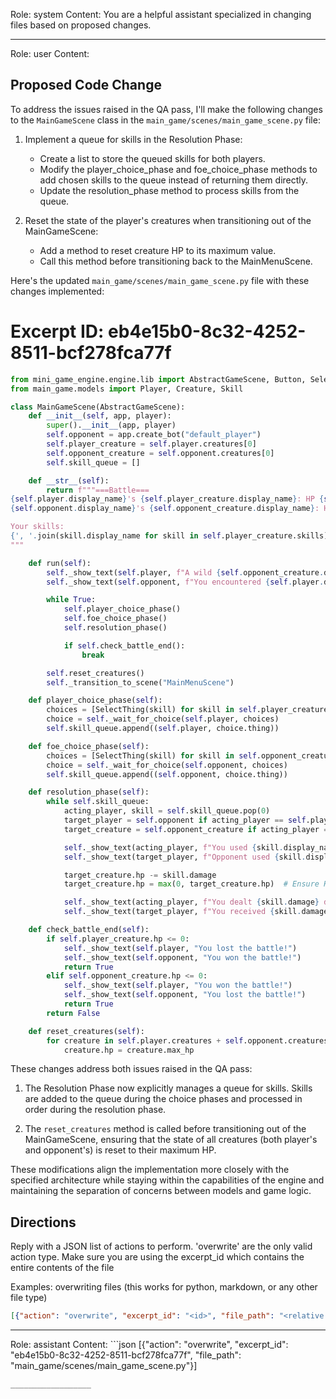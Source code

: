 Role: system
Content: You are a helpful assistant specialized in changing files based on proposed changes.
__________________
Role: user
Content: 
## Proposed Code Change
To address the issues raised in the QA pass, I'll make the following changes to the `MainGameScene` class in the `main_game/scenes/main_game_scene.py` file:

1. Implement a queue for skills in the Resolution Phase:
   - Create a list to store the queued skills for both players.
   - Modify the player_choice_phase and foe_choice_phase methods to add chosen skills to the queue instead of returning them directly.
   - Update the resolution_phase method to process skills from the queue.

2. Reset the state of the player's creatures when transitioning out of the MainGameScene:
   - Add a method to reset creature HP to its maximum value.
   - Call this method before transitioning back to the MainMenuScene.

Here's the updated `main_game/scenes/main_game_scene.py` file with these changes implemented:

# Excerpt ID: eb4e15b0-8c32-4252-8511-bcf278fca77f
```python main_game/scenes/main_game_scene.py
from mini_game_engine.engine.lib import AbstractGameScene, Button, SelectThing
from main_game.models import Player, Creature, Skill

class MainGameScene(AbstractGameScene):
    def __init__(self, app, player):
        super().__init__(app, player)
        self.opponent = app.create_bot("default_player")
        self.player_creature = self.player.creatures[0]
        self.opponent_creature = self.opponent.creatures[0]
        self.skill_queue = []

    def __str__(self):
        return f"""===Battle===
{self.player.display_name}'s {self.player_creature.display_name}: HP {self.player_creature.hp}/{self.player_creature.max_hp}
{self.opponent.display_name}'s {self.opponent_creature.display_name}: HP {self.opponent_creature.hp}/{self.opponent_creature.max_hp}

Your skills:
{', '.join(skill.display_name for skill in self.player_creature.skills)}
"""

    def run(self):
        self._show_text(self.player, f"A wild {self.opponent_creature.display_name} appeared!")
        self._show_text(self.opponent, f"You encountered {self.player.display_name}'s {self.player_creature.display_name}!")

        while True:
            self.player_choice_phase()
            self.foe_choice_phase()
            self.resolution_phase()

            if self.check_battle_end():
                break

        self.reset_creatures()
        self._transition_to_scene("MainMenuScene")

    def player_choice_phase(self):
        choices = [SelectThing(skill) for skill in self.player_creature.skills]
        choice = self._wait_for_choice(self.player, choices)
        self.skill_queue.append((self.player, choice.thing))

    def foe_choice_phase(self):
        choices = [SelectThing(skill) for skill in self.opponent_creature.skills]
        choice = self._wait_for_choice(self.opponent, choices)
        self.skill_queue.append((self.opponent, choice.thing))

    def resolution_phase(self):
        while self.skill_queue:
            acting_player, skill = self.skill_queue.pop(0)
            target_player = self.opponent if acting_player == self.player else self.player
            target_creature = self.opponent_creature if acting_player == self.player else self.player_creature

            self._show_text(acting_player, f"You used {skill.display_name}!")
            self._show_text(target_player, f"Opponent used {skill.display_name}!")

            target_creature.hp -= skill.damage
            target_creature.hp = max(0, target_creature.hp)  # Ensure HP doesn't go below 0

            self._show_text(acting_player, f"You dealt {skill.damage} damage!")
            self._show_text(target_player, f"You received {skill.damage} damage!")

    def check_battle_end(self):
        if self.player_creature.hp <= 0:
            self._show_text(self.player, "You lost the battle!")
            self._show_text(self.opponent, "You won the battle!")
            return True
        elif self.opponent_creature.hp <= 0:
            self._show_text(self.player, "You won the battle!")
            self._show_text(self.opponent, "You lost the battle!")
            return True
        return False

    def reset_creatures(self):
        for creature in self.player.creatures + self.opponent.creatures:
            creature.hp = creature.max_hp
```

These changes address both issues raised in the QA pass:

1. The Resolution Phase now explicitly manages a queue for skills. Skills are added to the queue during the choice phases and processed in order during the resolution phase.

2. The `reset_creatures` method is called before transitioning out of the MainGameScene, ensuring that the state of all creatures (both player's and opponent's) is reset to their maximum HP.

These modifications align the implementation more closely with the specified architecture while staying within the capabilities of the engine and maintaining the separation of concerns between models and game logic.

## Directions
Reply with a JSON list of actions to perform. 'overwrite' are the only valid action type. 
Make sure you are using the excerpt_id which contains the entire contents of the file

Examples:
overwriting files (this works for python, markdown, or any other file type)
```json output_example1
[{"action": "overwrite", "excerpt_id": "<id>", "file_path": "<relative file path>"}]
```

__________________
Role: assistant
Content: ```json
[{"action": "overwrite", "excerpt_id": "eb4e15b0-8c32-4252-8511-bcf278fca77f", "file_path": "main_game/scenes/main_game_scene.py"}]
```
__________________
